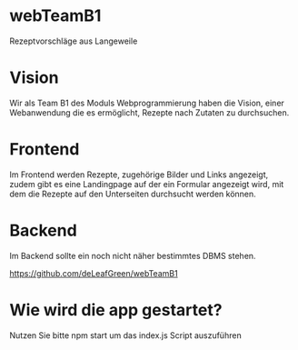 # webTeamB1
Rezeptvorschläge aus Langeweile

# Vision

Wir als Team B1 des Moduls Webprogrammierung haben die Vision, einer Webanwendung die es ermöglicht, Rezepte nach Zutaten zu durchsuchen.

# Frontend

Im Frontend werden Rezepte, zugehörige Bilder und Links angezeigt, zudem gibt es eine Landingpage auf der ein Formular angezeigt wird, mit dem die Rezepte auf den Unterseiten durchsucht werden können.

# Backend

Im Backend sollte ein noch nicht näher bestimmtes DBMS stehen.


https://github.com/deLeafGreen/webTeamB1


# Wie wird die app gestartet?

Nutzen Sie bitte npm start um das index.js Script auszuführen
